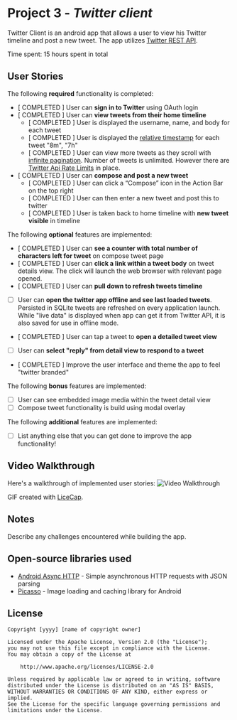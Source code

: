 # Project 3 - *Twitter client*

Twitter Client is an android app that allows a user to view his Twitter timeline and post a new tweet. The app utilizes [Twitter REST API](https://dev.twitter.com/rest/public).

Time spent: 15 hours spent in total

## User Stories

The following **required** functionality is completed:

* [ COMPLETED ]	User can **sign in to Twitter** using OAuth login
* [ COMPLETED ]	User can **view tweets from their home timeline**
  * [ COMPLETED ] User is displayed the username, name, and body for each tweet
  * [ COMPLETED ] User is displayed the [relative timestamp](https://gist.github.com/nesquena/f786232f5ef72f6e10a7) for each tweet "8m", "7h"
  * [ COMPLETED ] User can view more tweets as they scroll with [infinite pagination](http://guides.codepath.com/android/Endless-Scrolling-with-AdapterViews). Number of tweets is unlimited.
    However there are [Twitter Api Rate Limits](https://dev.twitter.com/rest/public/rate-limiting) in place.
* [ COMPLETED ] User can **compose and post a new tweet**
  * [ COMPLETED ] User can click a “Compose” icon in the Action Bar on the top right
  * [ COMPLETED ] User can then enter a new tweet and post this to twitter
  * [ COMPLETED ] User is taken back to home timeline with **new tweet visible** in timeline

The following **optional** features are implemented:

* [ COMPLETED ] User can **see a counter with total number of characters left for tweet** on compose tweet page
* [ COMPLETED ] User can **click a link within a tweet body** on tweet details view. The click will launch the web browser with relevant page opened.
* [ COMPLETED ] User can **pull down to refresh tweets timeline**
* [ ] User can **open the twitter app offline and see last loaded tweets**. Persisted in SQLite tweets are refreshed on every application launch. While "live data" is displayed when app can get it from Twitter API, it is also saved for use in offline mode.
* [ COMPLETED ] User can tap a tweet to **open a detailed tweet view**
* [ ] User can **select "reply" from detail view to respond to a tweet**
* [ COMPLETED ] Improve the user interface and theme the app to feel "twitter branded"

The following **bonus** features are implemented:

* [ ] User can see embedded image media within the tweet detail view
* [ ] Compose tweet functionality is build using modal overlay

The following **additional** features are implemented:

* [ ] List anything else that you can get done to improve the app functionality!

## Video Walkthrough 

Here's a walkthrough of implemented user stories:
![Video Walkthrough](TwitterClientDemo.gif)

GIF created with [LiceCap](http://www.cockos.com/licecap/).

## Notes

Describe any challenges encountered while building the app.

## Open-source libraries used

- [Android Async HTTP](https://github.com/loopj/android-async-http) - Simple asynchronous HTTP requests with JSON parsing
- [Picasso](http://square.github.io/picasso/) - Image loading and caching library for Android

## License

    Copyright [yyyy] [name of copyright owner]

    Licensed under the Apache License, Version 2.0 (the "License");
    you may not use this file except in compliance with the License.
    You may obtain a copy of the License at

        http://www.apache.org/licenses/LICENSE-2.0

    Unless required by applicable law or agreed to in writing, software
    distributed under the License is distributed on an "AS IS" BASIS,
    WITHOUT WARRANTIES OR CONDITIONS OF ANY KIND, either express or implied.
    See the License for the specific language governing permissions and
    limitations under the License.
